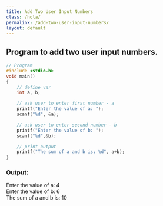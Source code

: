 ```yaml
---
title: Add Two User Input Numbers
class: /hola/
permalink: /add-two-user-input-numbers/
layout: default
---
```


## Program to add two user input numbers.

``` c
// Program
#include <stdio.h>
void main()
{
    // define var
    int a, b;

    // ask user to enter first number - a
    printf("Enter the value of a: ");
    scanf("%d", &a);

    // ask user to enter second number - b
    printf("Enter the value of b: ");
    scanf("%d",&b);

    // print output
    printf("The sum of a and b is: %d", a+b);
}
```
### Output: <br/>
Enter the value of a: 4 <br/>
Enter the value of b: 6 <br/>
The sum of a and b is: 10 
